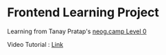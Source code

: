# Frontend Learning Project

Learning from Tanay Pratap's <a href = "https://neog.camp"> neog.camp Level 0 </a>

Video Tutorial : <a href = "https://www.youtube.com/playlist?list=PLzvhQUIpvvuj5KPnyPyWsvgyzNkX_ACPA" > Link </a>

